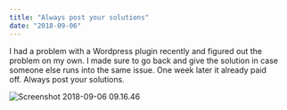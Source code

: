 ```yaml
---
title: "Always post your solutions"
date: "2018-09-06"
---
```


I had a problem with a Wordpress plugin recently and figured out the problem on my own. I made sure to go back and give the solution in case someone else runs into the same issue. One week later it already paid off. Always post your solutions.

![Screenshot 2018-09-06 09.16.46](https://gilcreque.files.wordpress.com/2018/09/screenshot-2018-09-06-09-16-46.png)
